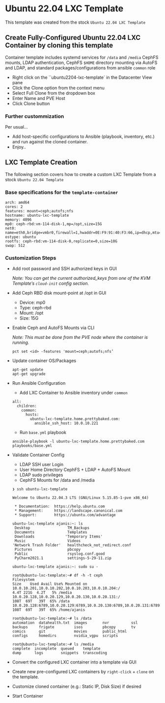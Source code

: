 # Ubuntu 22.04 LXC Template

This template was created from the stock `Ubuntu 22.04 LXC Template`

## Create Fully-Configured Ubuntu 22.04 LXC Container by cloning this template

Container template includes systemd services for `/data` and `/media` CephFS mounts, LDAP
authentication, CephFS `$HOME` directory mounting via AutoFS and LDAP, and standard
packages/configurations from ansible `common` role

- Right click on the ``ubuntu2204-lxc-template` in the Datacenter View pane
- Click the Clone option from the context menu
- Select Full Clone from the dropdown box
- Enter Name and PVE Host
- Click Clone button

### Further custommization

Per usual…

- Add host-specific configurations to Ansible (playbook, inventory, etc.) and run against the cloned
  container.
- Enjoy..

## LXC Template Creation

The following section covers how to create a custom LXC Template from a stock
`Ubuntu 22.04 Template`

### Base specifications for the `template-container`

```
arch: amd64
cores: 2
features: mount=ceph;autofs;nfs
hostname: ubuntu-lxc-template
memory: 4096
mp0: ceph-rbd:vm-114-disk-1,mp=/opt,size=15G
net0: name=eth0,bridge=vmbr0,firewall=1,hwaddr=0E:F9:91:40:F3:66,ip=dhcp,mtu=9000,type=veth
ostype: ubuntu
rootfs: ceph-rbd:vm-114-disk-0,replicate=0,size=10G
swap: 512
```

### Customization Steps

- Add root password and SSH authorized keys in GUI

  _Note: You can get the current authorized_keys from one of the KVM Template’s `cloud-init` config
  section._

- Add Ceph RBD disk mount-point at /opt in GUI

  - Device: mp0
  - Type: ceph-rbd
  - Mount: /opt
  - Size: 15G

- Enable Ceph and AutoFS Mounts via CLI

  _Note: This must be done from the PVE node where the container is running._

  ```
  pct set <id> -features 'mount=ceph;autofs;nfs’
  ```

- Update container OS/Packages

  ```
  apt-get update
  apt-get upgrade
  ```

- Run Ansible Configuration

  - Add LXC Container to Ansible inventory under `common`

  ```
  all:
    children:
      common:
        hosts:
          ubuntu-lxc-template.home.prettybaked.com:
            ansible_ssh_host: 10.0.10.221
  ```

  - Run `base.yml` playbook

  ```
  ansible-playbook -l ubuntu-lxc-template.home.prettybaked.com  playbooks/base.yml
  ```

- Validate Container Config

  - LDAP SSH user Login
  - User Home Directory CephFS + LDAP + AutoFS Mount
  - LDAP sudo privileges
  - CephFS Mounts for /data and /media

  ```
  ❯ ssh ubuntu-lxc-template

  Welcome to Ubuntu 22.04.3 LTS (GNU/Linux 5.15.85-1-pve x86_64)

   * Documentation:  https://help.ubuntu.com
   * Management:     https://landscape.canonical.com
   * Support:        https://ubuntu.com/advantage

  ubuntu-lxc-template ajanis:~: ls
   Desktop                 TM_Backups
   Documents               Templates
   Downloads              'Temporary Items'
   Music                   Videos
  'Network Trash Folder'   healthcheck_not_redirect.conf
   Pictures                pbcopy
   Public                  rsyslog.conf.good
   PyCharm2021.1           settings-5-29-11.zip

  ubuntu-lxc-template ajanis:~: sudo su -

  root@ubuntu-lxc-template:~# df -h -t ceph
  Filesystem                                                                            Size    Used Avail Use% Mounted on
  10.0.10.201,10.0.10.202,10.0.10.203,10.0.10.204:/                                     4.4T 221G  4.2T   5% /media
  10.0.20.128,10.0.20.129,10.0.20.130,10.0.20.131:/                                     108T  69T   39T  65% /data
  10.0.20.128:6789,10.0.20.129:6789,10.0.20.130:6789,10.0.20.131:6789:/homedirs/ajanis  108T  69T   39T  65% /home/ajanis

  root@ubuntu-lxc-template:~# ls /data
  automation  datahealth.txt  images       nvr          ssl
  backups     frigate         isos         pbcopy       tv
  comics      git             movies       public_html
  configs     homedirs        nvidia_vgpu  scripts

  root@ubuntu-lxc-template:~# ls /media
  complete  incomplete  queued    template
  dump      logs        snippets  transcoding
  ```

- Convert the configured LXC container into a template via GUI

- Create new pre-configured LXC containers by `right-click` + `clone` on the template.

- Customize cloned container (e.g.: Static IP, Disk Size) if desired

- Start Container
